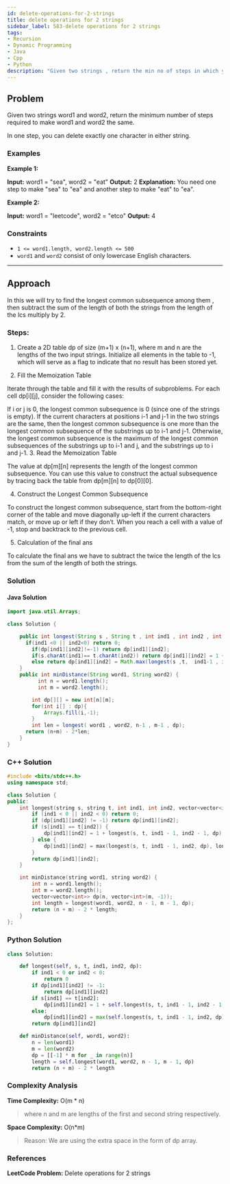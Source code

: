 ```yaml
---
id: delete-operations-for-2-strings
title: delete operations for 2 strings
sidebar_label: 583-delete operations for 2 strings
tags:
- Recursion
- Dynamic Programming
- Java
- Cpp
- Python
description: "Given two strings , return the min no of steps in which you can make one string to another."
---
```


## Problem

Given two strings word1 and word2, return the minimum number of steps required to make word1 and word2 the same.

In one step, you can delete exactly one character in either string.

### Examples

**Example 1:**

**Input:** word1 = "sea", word2 = "eat"
**Output:** 2
**Explanation:** You need one step to make "sea" to "ea" and another step to make "eat" to "ea".

**Example 2:**

**Input:** word1 = "leetcode", word2 = "etco"
**Output:** 4

### Constraints

- `1 <= word1.length, word2.length <= 500`
 - `word1` and `word2` consist of only lowercase English characters.



---

## Approach

In this we will try to find the longest common subsequence among them , then subtract the sum of the length of both the strings from the length of the lcs multiply by 2.

### Steps:

1. Create a 2D table dp of size (m+1) x (n+1), where m and n are the lengths of the two input strings. Initialize all elements in the table to -1, which will serve as a flag to indicate that no result has been stored yet.

2. Fill the Memoization Table

Iterate through the table and fill it with the results of subproblems. For each cell dp[i][j], consider the following cases:

If i or j is 0, the longest common subsequence is 0 (since one of the strings is empty).
If the current characters at positions i-1 and j-1 in the two strings are the same, then the longest common subsequence is one more than the longest common subsequence of the substrings up to i-1 and j-1.
Otherwise, the longest common subsequence is the maximum of the longest common subsequences of the substrings up to i-1 and j, and the substrings up to i and j-1.
3. Read the Memoization Table

The value at dp[m][n] represents the length of the longest common subsequence. You can use this value to construct the actual subsequence by tracing back the table from dp[m][n] to dp[0][0].

4. Construct the Longest Common Subsequence

To construct the longest common subsequence, start from the bottom-right corner of the table and move diagonally up-left if the current characters match, or move up or left if they don’t. When you reach a cell with a value of -1, stop and backtrack to the previous cell.

5. Calculation of the final ans

To calculate the final ans we have to subtract the twice the length of the lcs from the sum of the length of both the strings.

### Solution

#### Java Solution

```java
import java.util.Arrays;

class Solution {

    public int longest(String s , String t , int ind1 , int ind2 , int [][]dp){
      if(ind1 <0 || ind2<0) return 0;
        if(dp[ind1][ind2]!=-1) return dp[ind1][ind2];
        if(s.charAt(ind1)== t.charAt(ind2)) return dp[ind1][ind2] = 1 + longest(s , t ,ind1-1 , ind2-1 , dp);
        else return dp[ind1][ind2] = Math.max(longest(s ,t,  ind1-1 , ind2 , dp) , longest(s ,t , ind1 , ind2-1 , dp));
    }
    public int minDistance(String word1, String word2) {
          int n = word1.length();
          int m = word2.length();

        int dp[][] = new int[n][m];
        for(int i[] : dp){
            Arrays.fill(i,-1);
        }
        int len = longest( word1 , word2, n-1 , m-1 , dp);
      return (n+m) - 2*len;
    }
}


```
### C++ Solution

```cpp
#include <bits/stdc++.h>
using namespace std;

class Solution {
public:
    int longest(string s, string t, int ind1, int ind2, vector<vector<int>>& dp) {
        if (ind1 < 0 || ind2 < 0) return 0;
        if (dp[ind1][ind2] != -1) return dp[ind1][ind2];
        if (s[ind1] == t[ind2]) {
            dp[ind1][ind2] = 1 + longest(s, t, ind1 - 1, ind2 - 1, dp);
        } else {
            dp[ind1][ind2] = max(longest(s, t, ind1 - 1, ind2, dp), longest(s, t, ind1, ind2 - 1, dp));
        }
        return dp[ind1][ind2];
    }

    int minDistance(string word1, string word2) {
        int n = word1.length();
        int m = word2.length();
        vector<vector<int>> dp(n, vector<int>(m, -1));
        int length = longest(word1, word2, n - 1, m - 1, dp);
        return (n + m) - 2 * length;
    }
};
```
### Python Solution

```python
class Solution:

    def longest(self, s, t, ind1, ind2, dp):
        if ind1 < 0 or ind2 < 0:
            return 0
        if dp[ind1][ind2] != -1:
            return dp[ind1][ind2]
        if s[ind1] == t[ind2]:
            dp[ind1][ind2] = 1 + self.longest(s, t, ind1 - 1, ind2 - 1, dp)
        else:
            dp[ind1][ind2] = max(self.longest(s, t, ind1 - 1, ind2, dp), self.longest(s, t, ind1, ind2 - 1, dp))
        return dp[ind1][ind2]

    def minDistance(self, word1, word2):
        n = len(word1)
        m = len(word2)
        dp = [[-1] * m for _ in range(n)]
        length = self.longest(word1, word2, n - 1, m - 1, dp)
        return (n + m) - 2 * length
```

### Complexity Analysis
**Time Complexity:** O(m * n)
>where n and m are lengths of the first and second string respectively. 

**Space Complexity:** O(n*m)
>Reason: We are using the extra space in the form of dp array.

### References
**LeetCode Problem:** Delete operations for 2 strings